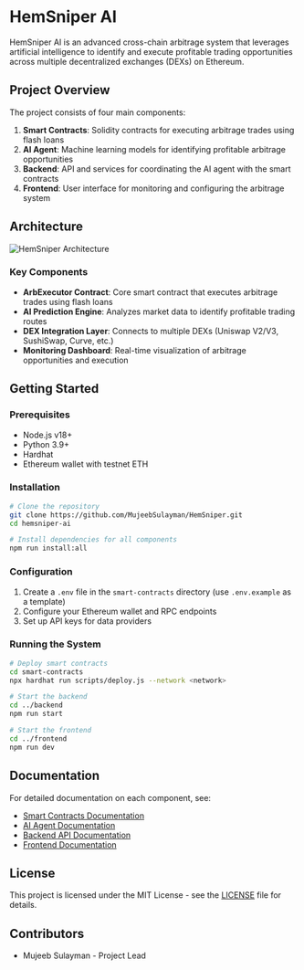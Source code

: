 # HemSniper AI

HemSniper AI is an advanced cross-chain arbitrage system that leverages artificial intelligence to identify and execute profitable trading opportunities across multiple decentralized exchanges (DEXs) on Ethereum.

## Project Overview

The project consists of four main components:

1. **Smart Contracts**: Solidity contracts for executing arbitrage trades using flash loans
2. **AI Agent**: Machine learning models for identifying profitable arbitrage opportunities
3. **Backend**: API and services for coordinating the AI agent with the smart contracts
4. **Frontend**: User interface for monitoring and configuring the arbitrage system

## Architecture

![HemSniper Architecture](docs/images/architecture.png)

### Key Components

- **ArbExecutor Contract**: Core smart contract that executes arbitrage trades using flash loans
- **AI Prediction Engine**: Analyzes market data to identify profitable trading routes
- **DEX Integration Layer**: Connects to multiple DEXs (Uniswap V2/V3, SushiSwap, Curve, etc.)
- **Monitoring Dashboard**: Real-time visualization of arbitrage opportunities and execution

## Getting Started

### Prerequisites

- Node.js v18+
- Python 3.9+
- Hardhat
- Ethereum wallet with testnet ETH

### Installation

```bash
# Clone the repository
git clone https://github.com/MujeebSulayman/HemSniper.git
cd hemsniper-ai

# Install dependencies for all components
npm run install:all
```

### Configuration

1. Create a `.env` file in the `smart-contracts` directory (use `.env.example` as a template)
2. Configure your Ethereum wallet and RPC endpoints
3. Set up API keys for data providers

### Running the System

```bash
# Deploy smart contracts
cd smart-contracts
npx hardhat run scripts/deploy.js --network <network>

# Start the backend
cd ../backend
npm run start

# Start the frontend
cd ../frontend
npm run dev
```

## Documentation

For detailed documentation on each component, see:

- [Smart Contracts Documentation](docs/smart-contracts.md)
- [AI Agent Documentation](docs/ai-agent.md)
- [Backend API Documentation](docs/backend-api.md)
- [Frontend Documentation](docs/frontend.md)

## License

This project is licensed under the MIT License - see the [LICENSE](LICENSE) file for details.

## Contributors

- Mujeeb Sulayman - Project Lead
